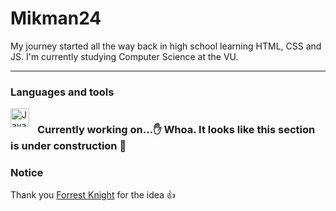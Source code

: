 # Mikman24

My journey started all the way back in high school learning HTML, CSS and JS. I'm currently studying Computer Science at the VU.

---

### Languages and tools

<img align="left" alt="Java" width="30px" style="padding-right:10px;" src="https://cdn.jsdelivr.net/gh/devicons/devicon/icons/java/java-original.svg" />

#
### Currently working on...:raised_hand: Whoa. It looks like this section is under construction :construction:

### Notice

Thank you <a href="https://github.com/ForrestKnight?tab=followers">Forrest Knight</a> for the idea :thumbsup:
